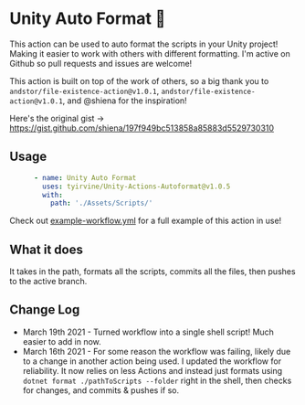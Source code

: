 # Unity Auto Format 🔎

This action can be used to auto format the scripts in your Unity project! Making it easier to work with others with different formatting. I'm active on Github so pull requests and issues are welcome!

This action is built on top of the work of others, so a big thank you to `andstor/file-existence-action@v1.0.1`, `andstor/file-existence-action@v1.0.1`, and @shiena for the inspiration!

Here's the original gist → https://gist.github.com/shiena/197f949bc513858a85883d5529730310

## Usage

```yaml
      - name: Unity Auto Format
        uses: tyirvine/Unity-Actions-Autoformat@v1.0.5
        with:
          path: './Assets/Scripts/'
```
Check out [example-workflow.yml](example-workflow.yml) for a full example of this action in use!

## What it does
It takes in the path, formats all the scripts, commits all the files, then pushes to the active branch.

## Change Log
* March 19th 2021 - Turned workflow into a single shell script! Much easier to add in now.
* March 16th 2021 - For some reason the workflow was failing, likely due to a change in another action being used. I updated the workflow for reliability. It now relies on less Actions and instead just formats using `dotnet format ./pathToScripts --folder` right in the shell, then checks for changes, and commits & pushes if so.
